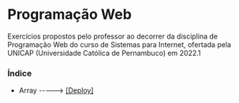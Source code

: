 # Programação Web

Exercícios propostos pelo professor ao decorrer da disciplina de Programação Web do curso de Sistemas para Internet, ofertada pela UNICAP (Universidade Católica de Pernambuco) em 2022.1

### Índice

- Array -----> <a href="https://pw-exercicio-array.surge.sh/" target="blank">[Deploy]</a>
